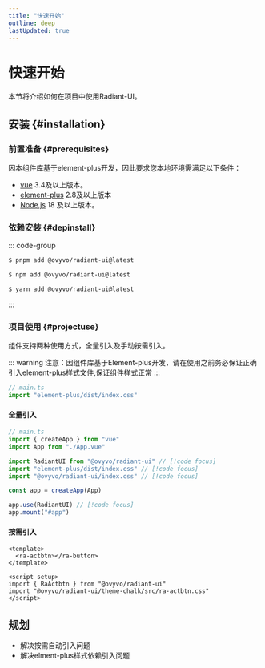 ```yaml
---
title: "快速开始"
outline: deep
lastUpdated: true
---
```


# 快速开始

本节将介绍如何在项目中使用Radiant-UI。

## 安装 {#installation}

### 前置准备 {#prerequisites}

因本组件库基于element-plus开发，因此要求您本地环境需满足以下条件：

- [vue](https://en.wikipedia.org/wiki/Markdown) 3.4及以上版本。
- [element-plus](https://element-plus.org/zh-CN/) 2.8及以上版本
- [Node.js](https://nodejs.org/) 18 及以上版本。

### 依赖安装 {#depinstall}

::: code-group

```sh [pnpm]
$ pnpm add @ovyvo/radiant-ui@latest
```

```sh [npm]
$ npm add @ovyvo/radiant-ui@latest
```

```sh [yarn]
$ yarn add @ovyvo/radiant-ui@latest
```

:::

### 项目使用 {#projectuse}

组件支持两种使用方式，全量引入及手动按需引入。

::: warning
注意：因组件库基于Element-plus开发，请在使用之前务必保证正确引入element-plus样式文件,保证组件样式正常
:::

```javascript
// main.ts
import "element-plus/dist/index.css"
```

#### 全量引入

```javascript
// main.ts
import { createApp } from "vue"
import App from "./App.vue"

import RadiantUI from "@ovyvo/radiant-ui" // [!code focus]
import "element-plus/dist/index.css" // [!code focus]
import "@ovyvo/radiant-ui/index.css" // [!code focus]

const app = createApp(App)

app.use(RadiantUI) // [!code focus]
app.mount("#app")
```

#### 按需引入

```vue
<template>
  <ra-actbtn></ra-button>
</template>

<script setup>
import { RaActbtn } from "@ovyvo/radiant-ui"
import "@ovyvo/radiant-ui/theme-chalk/src/ra-actbtn.css"
</script>
```

## 规划

- 解决按需自动引入问题
- 解决elment-plus样式依赖引入问题
